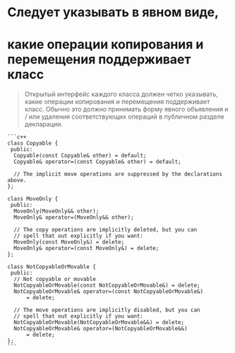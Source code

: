 
# Следует указывать в явном виде,
# какие операции копирования и перемещения поддерживает класс

> Открытый интерфейс каждого класса должен четко указывать, какие операции
> копирования и перемещения поддерживает класс.
> Обычно это должно принимать форму явного объявления и / или удаления
> соответствующих операций в публичном разделе декларации.


    ```c++
    class Copyable {
     public:
      Copyable(const Copyable& other) = default;
      Copyable& operator=(const Copyable& other) = default;

      // The implicit move operations are suppressed by the declarations above.
    };

    class MoveOnly {
     public:
      MoveOnly(MoveOnly&& other);
      MoveOnly& operator=(MoveOnly&& other);

      // The copy operations are implicitly deleted, but you can
      // spell that out explicitly if you want:
      MoveOnly(const MoveOnly&) = delete;
      MoveOnly& operator=(const MoveOnly&) = delete;
    };

    class NotCopyableOrMovable {
     public:
      // Not copyable or movable
      NotCopyableOrMovable(const NotCopyableOrMovable&) = delete;
      NotCopyableOrMovable& operator=(const NotCopyableOrMovable&)
          = delete;

      // The move operations are implicitly disabled, but you can
      // spell that out explicitly if you want:
      NotCopyableOrMovable(NotCopyableOrMovable&&) = delete;
      NotCopyableOrMovable& operator=(NotCopyableOrMovable&&)
          = delete;
    };
    ```

